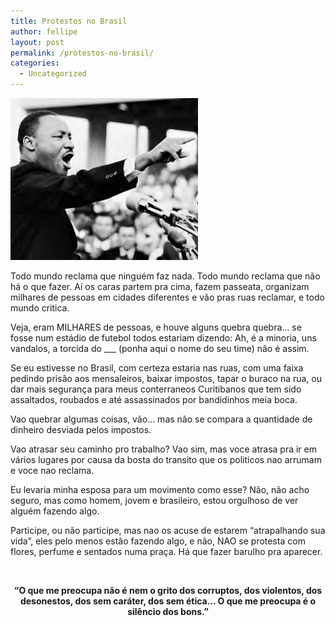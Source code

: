 ```yaml
---
title: Protestos no Brasil
author: fellipe
layout: post
permalink: /protestos-no-brasil/
categories:
  - Uncategorized
---
```

[<img alt="martin-luther-king21" src="/img/posts/2013/06/martin-luther-king21-300x259.jpg"  />][1]

Todo mundo reclama que ninguém faz nada. Todo mundo reclama que não há o que fazer. Aí os caras partem pra cima, fazem passeata, organizam milhares de pessoas em cidades diferentes e vão pras ruas reclamar, e todo mundo critica.

Veja, eram MILHARES de pessoas, e houve alguns quebra quebra&#8230; se fosse num estádio de futebol todos estariam dizendo: Ah, é a minoria, uns vandalos, a torcida do \___ (ponha aqui o nome do seu time) não é assim.

Se eu estivesse no Brasil, com certeza estaria nas ruas, com uma faixa pedindo prisão aos mensaleiros, baixar impostos, tapar o buraco na rua, ou dar mais segurança para meus conterraneos Curitibanos que tem sido assaltados, roubados e até assassinados por bandidinhos meia boca.

Vao quebrar algumas coisas, vão&#8230; mas não se compara a quantidade de dinheiro desviada pelos impostos.

Vao atrasar seu caminho pro trabalho? Vao sim, mas voce atrasa pra ir em vários lugares por causa da bosta do transito que os politicos nao arrumam e voce nao reclama.

Eu levaria minha esposa para um movimento como esse? Não, não acho seguro, mas como homem, jovem e brasileiro, estou orgulhoso de ver alguém fazendo algo.

Participe, ou não participe, mas nao os acuse de estarem &#8220;atrapalhando sua vida&#8221;, eles pelo menos estão fazendo algo, e não, NAO se protesta com flores, perfume e sentados numa praça. Há que fazer barulho pra aparecer.

&nbsp;

<p style="text-align: center;">
  <strong>&#8220;O que me preocupa não é nem o grito dos corruptos, dos violentos, dos desonestos, dos sem caráter, dos sem ética&#8230; O que me preocupa é o silêncio dos bons.&#8221;</strong>
</p>

 [1]: /img/posts/2013/06/martin-luther-king21.jpg